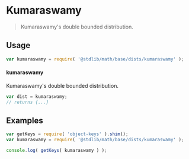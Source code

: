 # Kumaraswamy

> Kumaraswamy's double bounded distribution.

<section class="usage">

## Usage

```javascript
var kumaraswamy = require( '@stdlib/math/base/dists/kumaraswamy' );
```

#### kumaraswamy

Kumaraswamy's double bounded distribution.

```javascript
var dist = kumaraswamy;
// returns {...}
```

</section>

<!-- /.usage -->

<section class="examples">

## Examples

<!-- TODO: better examples -->

```javascript
var getKeys = require( 'object-keys' ).shim();
var kumaraswamy = require( '@stdlib/math/base/dists/kumaraswamy' );

console.log( getKeys( kumaraswamy ) );
```

</section>

<!-- /.examples -->

<section class="links">

</section>

<!-- /.links -->
